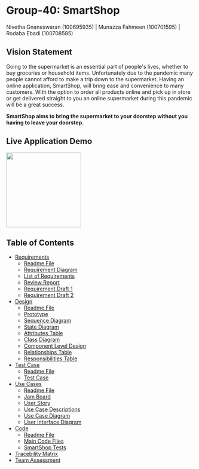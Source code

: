 # Group-40: SmartShop
Nivetha Gnaneswaran (100695935) | Munazza Fahmeen (100701595) | Rodaba Ebadi (100708585) 

## Vision Statement

Going to the supermarket is an essential part of people's lives, whether to buy groceries or household items. Unfortunately due to the pandemic many people cannot afford to make a trip down to the supermarket. Having an online application, SmartShop, will bring ease and convenience to many customers. With the option to order all products online and pick up in store or get delivered straight to you an online supermarket during this pandemic will be a great success. 

**SmartShop aims to bring the supermarket to your doorstep without you having to leave your doorstep.**

## Live Application Demo 
<img src="https://user-images.githubusercontent.com/57465997/114480098-d5a79f80-9bcf-11eb-8b78-ca7d30a23183.gif" width="200" height="200">

## Table of Contents

* [Requirements](https://github.com/SOFE2720/Group-40--Smartshop/tree/main/Requirements)
  * [Readme File](https://github.com/SOFE2720/Group-40--Smartshop/blob/main/Requirements/readme.md)
  * [Requirement Diagram](https://github.com/SOFE2720/Group-40--Smartshop/blob/main/Requirements/requirement%20diagram.png)
  * [List of Requirements](https://github.com/SOFE2720/Group-40--Smartshop/blob/main/Requirements/List_of_Requirements.pdf)
  * [Review Report](https://github.com/SOFE2720/Group-40--Smartshop/blob/main/Requirements/ReviewReport.pdf)
  * [Requirement Draft 1](https://github.com/SOFE2720/Group-40--Smartshop/blob/main/Requirements/requirements-1.png)
  * [Requirement Draft 2](https://github.com/SOFE2720/Group-40--Smartshop/blob/main/Requirements/requirements-2.png)
* [Design](https://github.com/SOFE2720/Group-40--Smartshop/tree/main/Design)
  * [Readme File](https://github.com/SOFE2720/Group-40--Smartshop/blob/main/Design/readme.md)
  * [Prototype](https://github.com/SOFE2720/Group-40--Smartshop/blob/main/Design/Prototype.gif)
  * [Sequence Diagram](https://github.com/SOFE2720/Group-40--Smartshop/blob/main/Design/Sequence%20Diagram.png)
  * [State Diagram](https://github.com/SOFE2720/Group-40--Smartshop/blob/main/Design/State%20Diagram.png)
  * [Attributes Table](https://github.com/SOFE2720/Group-40--Smartshop/blob/main/Design/attributes%20table.png)
  * [Class Diagram](https://github.com/SOFE2720/Group-40--Smartshop/blob/main/Design/class%20diagram.png)
  * [Component Level Design](https://github.com/SOFE2720/Group-40--Smartshop/blob/main/Design/component%20level%20design.png)
  * [Relationships Table](https://github.com/SOFE2720/Group-40--Smartshop/blob/main/Design/relationships%20table.png)
  * [Responsibilities Table](https://github.com/SOFE2720/Group-40--Smartshop/blob/main/Design/responsibilities%20table.png)
* [Test Case](https://github.com/SOFE2720/Group-40--Smartshop/tree/main/Test%20Case)
  * [Readme File](https://github.com/SOFE2720/Group-40--Smartshop/blob/main/Test%20Case/readme.md)
  * [Test Case](https://github.com/SOFE2720/Group-40--Smartshop/blob/main/Test%20Case/TestCase.png)
* [Use Cases](https://github.com/SOFE2720/Group-40--Smartshop/tree/main/Use%20Cases)
  * [Readme File](https://github.com/SOFE2720/Group-40--Smartshop/blob/main/Use%20Cases/readme.md)
  * [Jam Board](https://github.com/SOFE2720/Group-40--Smartshop/blob/main/Use%20Cases/jam%20board.png)
  * [User Story](https://github.com/SOFE2720/Group-40--Smartshop/blob/main/Use%20Cases/user%20story.pdf)
  * [Use Case Descriptions](https://github.com/SOFE2720/Group-40--Smartshop/blob/main/Use%20Cases/use%20case%20diagram.png)
  * [Use Case Diagram](https://github.com/SOFE2720/Group-40--Smartshop/blob/main/Use%20Cases/use%20case%20diagram.png)
  * [User Interface Diagram](https://github.com/SOFE2720/Group-40--Smartshop/blob/main/Use%20Cases/user%20interface%20diagram.jpg)
* [Code](https://github.com/SOFE2720/Group-40--Smartshop/tree/main/Code)
  * [Readme File](https://github.com/SOFE2720/Group-40--Smartshop/blob/main/Code/readme.md)
  * [Main Code Files](https://github.com/SOFE2720/Group-40--Smartshop/tree/main/Code/SmartShop)
   * [SmartShop Tests](https://github.com/SOFE2720/Group-40--Smartshop/tree/main/Code/SmartShop/SmartShopTests)
* [Tracebility Matrix](https://github.com/SOFE2720/Group-40--Smartshop/blob/main/Tracebility%20Matrix.png)
* [Team Assessment](https://github.com/SOFE2720/Group-40--Smartshop/blob/main/team%20assessment%20.pdf)
